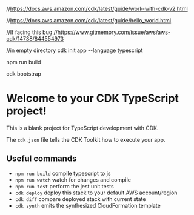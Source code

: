 //https://docs.aws.amazon.com/cdk/latest/guide/work-with-cdk-v2.html

//https://docs.aws.amazon.com/cdk/latest/guide/hello_world.html

//If facing this bug
//https://www.gitmemory.com/issue/aws/aws-cdk/14738/844554973

//in empty directory
cdk init app --language typescript

npm run build

cdk bootstrap






# Welcome to your CDK TypeScript project!

This is a blank project for TypeScript development with CDK.

The `cdk.json` file tells the CDK Toolkit how to execute your app.

## Useful commands

 * `npm run build`   compile typescript to js
 * `npm run watch`   watch for changes and compile
 * `npm run test`    perform the jest unit tests
 * `cdk deploy`      deploy this stack to your default AWS account/region
 * `cdk diff`        compare deployed stack with current state
 * `cdk synth`       emits the synthesized CloudFormation template

